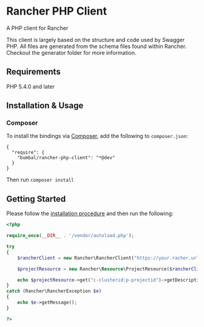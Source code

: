 # Rancher PHP Client
A PHP client for Rancher

This client is largely based on the structure and code used by Swagger PHP. All files are generated from the schema files found within Rancher. Checkout the generator folder for more information.

## Requirements

PHP 5.4.0 and later

## Installation & Usage
### Composer

To install the bindings via [Composer](http://getcomposer.org/), add the following to `composer.json`:

```
{
  "require": {
    "bumbal/rancher-php-client": "*@dev"
  }
}
```

Then run `composer install`

## Getting Started

Please follow the [installation procedure](#installation--usage) and then run the following:

```php
<?php

require_once(__DIR__ . '/vendor/autoload.php');

try
{
    $rancherClient = new Rancher\RancherClient("https://your.racher.url/", "rancher_token", "rancher_secret");

    $projectResource = new Rancher\Resource\ProjectResource($rancherClient);

    echo $projectResource->get("c-clusterid:p-projectid")->getDescription() . "\n";
}
catch (Rancher\RancherException $e)
{
    echo $e->getMessage();
}

?>
```